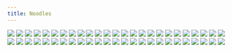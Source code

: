 ```yaml
---
title: Noodles
---
```


![](images/great/part-3/great54.jpg)
![](images/great/part-3/great55.jpg)
![](images/great/part-3/great56.jpg)
![](images/great/part-3/great57.jpg)
![](images/great/part-3/great58.jpg)
![](images/great/part-3/great59.jpg)
![](images/great/part-3/great60.jpg)
![](images/great/part-3/great61.jpg)
![](images/great/part-3/great62.jpg)
![](images/great/part-3/great63.jpg)
![](images/great/part-3/great64.jpg)
![](images/great/part-3/great65.jpg)
![](images/great/part-3/great66.jpg)
![](images/great/part-3/great67.jpg)
![](images/great/part-3/great68.jpg)
![](images/great/part-3/great69.jpg)
![](images/great/part-3/great70.jpg)
![](images/great/part-3/great71.jpg)
![](images/great/part-3/great72.jpg)
![](images/great/part-3/great73.jpg)
![](images/great/part-3/great74.jpg)
![](images/great/part-3/great75.jpg)
![](images/great/part-3/great76.jpg)
![](images/great/part-3/great77.jpg)
![](images/great/part-3/great78.jpg)
![](images/great/part-3/great79.jpg)
![](images/great/part-3/great80.jpg)
![](images/great/part-3/great81.jpg)
![](images/great/part-3/great82.jpg)
![](images/great/part-3/great83.jpg)
![](images/great/part-3/great84.jpg)
![](images/great/part-3/great85.jpg)
![](images/great/part-3/great86.jpg)
![](images/great/part-3/great87.jpg)
![](images/great/part-3/great88.jpg)
![](images/great/part-3/great89.jpg)
![](images/great/part-3/great90.jpg)
![](images/great/part-3/great91.jpg)
![](images/great/part-3/great92.jpg)
![](images/great/part-3/great93.jpg)
![](images/great/part-3/great94.jpg)
![](images/great/part-3/great95.jpg)
![](images/great/part-3/great96.jpg)
![](images/great/part-3/great97.jpg)
![](images/great/part-3/great98.jpg)
![](images/great/part-3/great99.jpg)
![](images/great/part-3/great100.jpg)
![](images/great/part-3/great101.jpg)
![](images/great/part-3/great102.jpg)
![](images/great/part-3/great103.jpg)